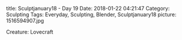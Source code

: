 title: Sculptjanuary18 - Day 19
Date: 2018-01-22 04:21:47
Category: Sculpting
Tags: Everyday, Sculpting, Blender, Sculptjanuary18
picture: 1516594907.jpg

Creature: Lovecraft
